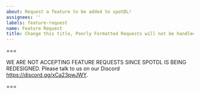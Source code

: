 ```yaml
---
about: Request a feature to be added to spotDL!
assignees: ''
labels: feature-request
name: Feature Request
title: Change this title, Poorly Formatted Requests will not be handled.
---
```


<!--- You can join our Discord at https://discord.gg/xCa23pwJWY !!! -->

===

WE ARE NOT ACCEPTING FEATURE REQUESTS SINCE SPOTDL IS BEING REDESIGNED. 
Please talk to us on our Discord https://discord.gg/xCa23pwJWY.

===

